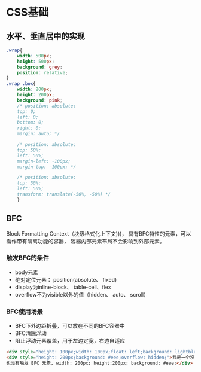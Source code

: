 # CSS基础



## 水平、垂直居中的实现
```css
.wrap{
    width: 500px;
    height: 500px;
    background: grey;
    position: relative;
}
.wrap .box{
    width: 200px;
    height: 200px;
    background: pink;
    /* position: absolute;
    top: 0;
    left: 0;
    bottom: 0;
    right: 0;
    margin: auto; */

    /* position: absolute;
    top: 50%;
    left: 50%;
    margin-left: -100px;
    margin-top: -100px; */

    /* position: absolute;
    top: 50%;
    left: 50%;
    transform: translate(-50%, -50%) */
    }

```
## BFC

Block Formatting Context（块级格式化上下文)))， 具有BFC特性的元素，可以看作带有隔离功能的容器， 容器内部元素布局不会影响到外部元素。

### 触发BFC的条件
- body元素
- 绝对定位元素： position(absolute、 fixed)
- display为inline-block、 table-cell、flex
- overflow不为visible以外的值（hidden、 auto、 scroll）


### BFC使用场景

- BFC下外边距折叠，可以放在不同的BFC容器中
- BFC清除浮动
- 阻止浮动元素覆盖，用于左边定宽，右边自适应

```html
<div style="height: 100px;width: 100px;float: left;background: lightblue;margin: 10px">我是一个左浮动的元素</div>
<div style="height: 200px;background: #eee;overflow: hidden;">我是一个没有设置浮动, 
也没有触发 BFC 元素, width: 200px; height:200px; background: #eee;</div>
```
